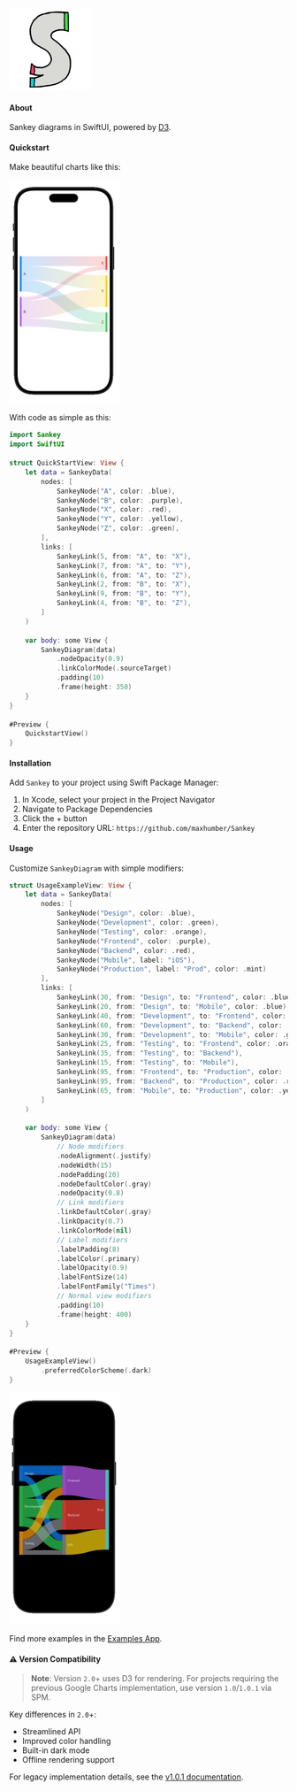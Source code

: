 <img src="Images/logo.png" width="150px" alt="logo"/>

#### About

Sankey diagrams in SwiftUI, powered by [D3](https://github.com/d3/d3-sankey).

#### Quickstart

Make beautiful charts like this:

<img src="Images/quickstart.png" width="200px" alt="quickstart"/>

With code as simple as this:

```swift
import Sankey
import SwiftUI

struct QuickStartView: View {
    let data = SankeyData(
        nodes: [
            SankeyNode("A", color: .blue),
            SankeyNode("B", color: .purple),
            SankeyNode("X", color: .red),
            SankeyNode("Y", color: .yellow),
            SankeyNode("Z", color: .green),
        ],
        links: [
            SankeyLink(5, from: "A", to: "X"),
            SankeyLink(7, from: "A", to: "Y"),
            SankeyLink(6, from: "A", to: "Z"),
            SankeyLink(2, from: "B", to: "X"),
            SankeyLink(9, from: "B", to: "Y"),
            SankeyLink(4, from: "B", to: "Z"),
        ]
    )
    
    var body: some View {
        SankeyDiagram(data)
            .nodeOpacity(0.9)
            .linkColorMode(.sourceTarget)
            .padding(10)
            .frame(height: 350)
    }
}

#Preview {
    QuickstartView()
}
```

#### Installation

Add `Sankey` to your project using Swift Package Manager:

1. In Xcode, select your project in the Project Navigator
2. Navigate to Package Dependencies
3. Click the + button
4. Enter the repository URL: `https://github.com/maxhumber/Sankey`

#### Usage

Customize `SankeyDiagram` with simple modifiers:

```swift
struct UsageExampleView: View {
    let data = SankeyData(
        nodes: [
            SankeyNode("Design", color: .blue),
            SankeyNode("Development", color: .green),
            SankeyNode("Testing", color: .orange),
            SankeyNode("Frontend", color: .purple),
            SankeyNode("Backend", color: .red),
            SankeyNode("Mobile", label: "iOS"),
            SankeyNode("Production", label: "Prod", color: .mint)
        ],
        links: [
            SankeyLink(30, from: "Design", to: "Frontend", color: .blue),
            SankeyLink(20, from: "Design", to: "Mobile", color: .blue),
            SankeyLink(40, from: "Development", to: "Frontend", color: .green),
            SankeyLink(60, from: "Development", to: "Backend", color: .green),
            SankeyLink(30, from: "Development", to: "Mobile", color: .green),
            SankeyLink(25, from: "Testing", to: "Frontend", color: .orange),
            SankeyLink(35, from: "Testing", to: "Backend"),
            SankeyLink(15, from: "Testing", to: "Mobile"),
            SankeyLink(95, from: "Frontend", to: "Production", color: .purple),
            SankeyLink(95, from: "Backend", to: "Production", color: .red),
            SankeyLink(65, from: "Mobile", to: "Production", color: .yellow)
        ]
    )
    
    var body: some View {
        SankeyDiagram(data)
            // Node modifiers
            .nodeAlignment(.justify)
            .nodeWidth(15)
            .nodePadding(20)
            .nodeDefaultColor(.gray)
            .nodeOpacity(0.8)
            // Link modifiers
            .linkDefaultColor(.gray)
            .linkOpacity(0.7)
            .linkColorMode(nil)
            // Label modifiers
            .labelPadding(8)
            .labelColor(.primary)
            .labelOpacity(0.9)
            .labelFontSize(14)
            .labelFontFamily("Times")
            // Normal view modifiers
            .padding(10)
            .frame(height: 400)
    }
}

#Preview {
    UsageExampleView()
        .preferredColorScheme(.dark)
}
```

<img src="Images/usage.png" alt="usage" width="200px"/>

Find more examples in the [Examples App](Examples/ExamplesApp.swift).

#### ⚠️ Version Compatibility

> **Note**: Version `2.0`+ uses D3 for rendering. For projects requiring the previous Google Charts implementation, use version `1.0`/`1.0.1` via SPM.

Key differences in `2.0`+:
- Streamlined API
- Improved color handling
- Built-in dark mode
- Offline rendering support

For legacy implementation details, see the [v1.0.1 documentation](https://github.com/maxhumber/Sankey/blob/1.0.1/README.md#quickstart).
